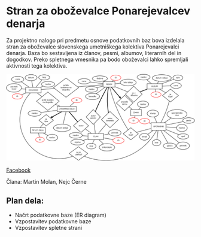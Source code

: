 # Stran za oboževalce Ponarejevalcev denarja

Za projektno nalogo pri predmetu osnove podatkovnih baz bova izdelala stran za oboževalce slovenskega umetniškega kolektiva Ponarejevalci denarja. Baza bo sestavljena iz članov, pesmi, albumov, literarnih del in dogodkov. Preko spletnega vmesnika pa bodo oboževalci lahko spremljali aktivnosti tega kolektiva.

![alt text](https://github.com/MolanM/Fake_wizard_productions/blob/master/ERdiagram/Diagram.png "ER diagram")

[Facebook](https://www.facebook.com/ponarejevalci/ "Ponarejevalci denarja na Facebooku")

Člana: Martin Molan, Nejc Černe

## Plan dela:
* Načrt podatkovne baze (ER diagram)
* Vzpostavitev podatkovne baze
* Vzpostavitev spletne strani
